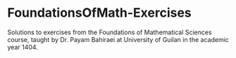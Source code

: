 # FoundationsOfMath-Exercises
Solutions to exercises from the Foundations of Mathematical Sciences course, taught by Dr. Payam Bahiraei at University of Guilan in the academic year 1404.
